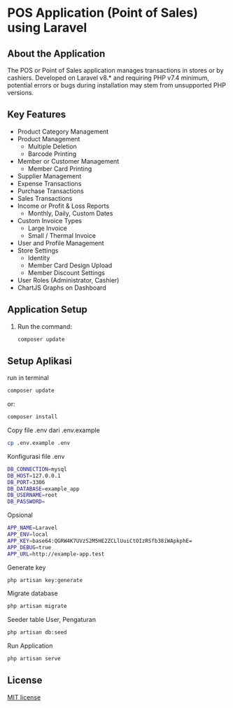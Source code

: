 
# POS Application (Point of Sales) using Laravel

## About the Application

The POS or Point of Sales application manages transactions in stores or by cashiers. Developed on Laravel v8.* and requiring PHP v7.4 minimum, potential errors or bugs during installation may stem from unsupported PHP versions.

## Key Features

- Product Category Management
- Product Management
  - Multiple Deletion
  - Barcode Printing
- Member or Customer Management
  - Member Card Printing
- Supplier Management
- Expense Transactions
- Purchase Transactions
- Sales Transactions
- Income or Profit & Loss Reports
  - Monthly, Daily, Custom Dates
- Custom Invoice Types
  - Large Invoice
  - Small / Thermal Invoice
- User and Profile Management
- Store Settings
  - Identity
  - Member Card Design Upload
  - Member Discount Settings
- User Roles (Administrator, Cashier)
- ChartJS Graphs on Dashboard

## Application Setup


1. Run the command:
   ```bash
   composer update

## Setup Aplikasi
run in terminal
```bash
composer update
```
or:
```bash
composer install
```
Copy file .env dari .env.example
```bash
cp .env.example .env
```
Konfigurasi file .env
```bash
DB_CONNECTION=mysql
DB_HOST=127.0.0.1
DB_PORT=3306
DB_DATABASE=example_app
DB_USERNAME=root
DB_PASSWORD=
```
Opsional
```bash
APP_NAME=Laravel
APP_ENV=local
APP_KEY=base64:QGRW4K7UVzS2M5HE2ZCLlUuiCtOIzRSfb38iWApkphE=
APP_DEBUG=true
APP_URL=http://example-app.test
```
Generate key
```bash
php artisan key:generate
```
Migrate database
```bash
php artisan migrate
```
Seeder table User, Pengaturan
```bash
php artisan db:seed
```
Run Application
```bash
php artisan serve
```

## License

[MIT license](https://opensource.org/licenses/MIT)
